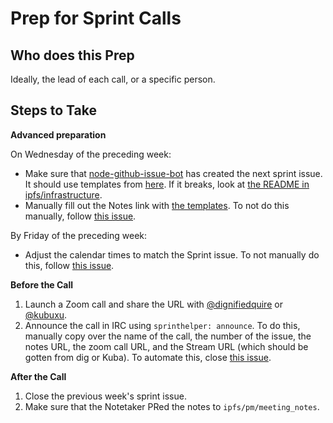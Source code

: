 # Prep for Sprint Calls

## Who does this Prep

Ideally, the lead of each call, or a specific person.

## Steps to Take

**Advanced preparation**

On Wednesday of the preceding week:
- Make sure that [node-github-issue-bot](https://github.com/ipfs/node-github-issue-bot) has created the next sprint issue. It should use templates from [here](https://github.com/ipfs/node-github-issue-bot/tree/master/templates). If it breaks, look at [the README in ipfs/infrastructure](https://github.com/ipfs/infrastructure/tree/master/sprintbot).
- Manually fill out the Notes link with [the templates](https://github.com/ipfs/pm/tree/master/templates). To not do this manually, follow [this issue](https://github.com/ipfs/node-github-issue-bot/issues/8).

By Friday of the preceding week:
- Adjust the calendar times to match the Sprint issue. To not manually do this, follow [this issue](https://github.com/ipfs/node-github-issue-bot/issues/4).

**Before the Call**  

1. Launch a Zoom call and share the URL with [@dignifiedquire](https://github.com/dignifiedquire) or [@kubuxu](https://github.com/Kubuxu).
1. Announce the call in IRC using `sprinthelper: announce`. To do this, manually copy over the name of the call, the number of the issue, the notes URL, the zoom call URL, and the Stream URL (which should be gotten from dig or Kuba). To automate this, close [this issue](https://github.com/ipfs/sprint-helper/issues/17).

**After the Call**

1. Close the previous week's sprint issue.
1. Make sure that the Notetaker PRed the notes to `ipfs/pm/meeting_notes`.
